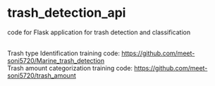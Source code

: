 # trash_detection_api
code for Flask application for trash detection and classification <br><br>

Trash type Identification training code: https://github.com/meet-soni5720/Marine_trash_detection <br>
Trash amount categorization training code: https://github.com/meet-soni5720/trash_amount
